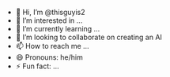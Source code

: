 - 👋 Hi, I’m @thisguyis2
- 👀 I’m interested in ...
- 🌱 I’m currently learning ...
- 💞️ I’m looking to collaborate on creating an AI
- 📫 How to reach me ...
- 😄 Pronouns: he/him
- ⚡ Fun fact: ...

<!---
thisguyis2/thisguyis2 is a ✨ special ✨ repository because its `README.md` (this file) appears on your GitHub profile.
You can click the Preview link to take a look at your changes.
--->
